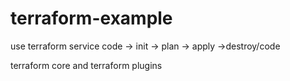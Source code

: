 # terraform-example
use terraform service
code -> init -> plan -> apply ->destroy/code

terraform core and terraform plugins
